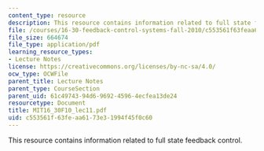 ```yaml
---
content_type: resource
description: This resource contains information related to full state feedback control.
file: /courses/16-30-feedback-control-systems-fall-2010/c553561f63feaa6173e31994f45f0c60_MIT16_30F10_lec11.pdf
file_size: 664674
file_type: application/pdf
learning_resource_types:
- Lecture Notes
license: https://creativecommons.org/licenses/by-nc-sa/4.0/
ocw_type: OCWFile
parent_title: Lecture Notes
parent_type: CourseSection
parent_uid: 61c49743-94d6-9692-4596-4ecfea13de24
resourcetype: Document
title: MIT16_30F10_lec11.pdf
uid: c553561f-63fe-aa61-73e3-1994f45f0c60
---
```

This resource contains information related to full state feedback control.